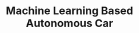 ---
title: "Machine Learning Based Autonomous Car"
excerpt: "Senior Year project based around developing a Autonomous RC car based on Machine Learning Toolset .<br/><img src='/images/ML_car.jpeg'>"
collection: projects
---